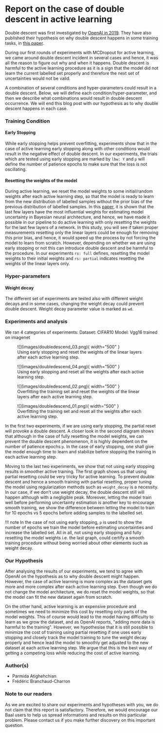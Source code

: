 # Report on the case of double descent in active learning

Double descent was first investigated by [OpenAI in 2019](https://openai.com/blog/deep-double-descent/).
They have also published their hypothesis on why double descent happens in some training tasks, in
[this paper](https://arxiv.org/abs/1912.02292).

During our first rounds of experiments with MCDropout for active learning, we came around double descent incident in
several cases and hence, it was all the reason to figure out why and when it happens. Double descent is harmful to the
active learning procedure as it is a sign that the model did not learn the current labelled set properly and therefore
the next set of uncertainties would not be valid.

A combination of several conditions and hyper-parameters could result in a double descent. Below, we will define each 
condition/hyper-parameter, and then we describe what combinations would result in double descent occurrence. We will end
this blog post with our hypothesis as to why double descent happens in each case.

### Training Condition
#### Early Stopping
While early stopping helps prevent overfitting, experiments show that in the case of active
learning early stopping along with other conditions would result in the negative effect of double descent. In our
experiments, the trials which are tested using early stopping are marked by `lbw: Y` and `p` will define the number of
patience epochs to make sure that the loss is not oscillating.

#### Resetting the weights of the model
During active learning, we reset the model weights to some initial/random weights after
each active learning step, so that the model is ready to learn from the new distribution of labelled samples without
the prior bias of the previous distribution of labelled samples. In this [paper](https://arxiv.org/pdf/1811.12535v1.pdf), it is shown that the last few layers have the most influential weights for estimating model uncertainty in Bayesian neural architecture, and hence, we have made it possible in our pipeline to do active learning with only resetting the weights for the
last few layers of a network. In this study, you will see if taken proper measurements resetting only the linear layers could be enough for removing this prior bias, and hence, it would speed up the process by
not forcing the model to learn from scratch. However, depending on whether we are using early stopping or not this can
introduce double descent and be harmful to the procedure. In our experiments
`rs: full` defines, resetting the model weights to their initial weights and `rs: partial` indicates resetting the
weights of the linear layers only.

### Hyper-parameters
#### Weight decay
The different set of experiments are tested also with different weight decays and in some cases, changing the weight
decay could prevent double descent. Weight decay parameter value is marked as `wd`.

### Experiments and analysis
We ran 4 categories of experiments:
Dataset: CIFAR10
Model: Vgg16 trained on imagenet

<figure markdown>
![](images/doubledescend_03.png){ width="500" }
  <figcaption>Using early stopping and reset the weights of the linear layers after each active learning step.</figcaption>
</figure>

<figure markdown>
![](images/doubledescend_04.png){ width="500" }
  <figcaption>Using early stopping and reset all the weights after each active learning step.</figcaption>
</figure>

<figure markdown>
![](images/doubledescend_02.png){ width="500" }
  <figcaption>Overfitting the training set and reset the weights of the linear layers after each active learning step.</figcaption>
</figure>

<figure markdown>
![](images/doubledescend_01.png){ width="500" }
  <figcaption>Overfitting the training set and reset all the weights after each active learning step.</figcaption>
</figure>


In the first two experiments, if we are using early stopping, the partial reset will provoke a double descent. A closer
look in the second diagram shows that although in the case of fully resetting the model weights, we can prevent the
double descent phenomenon, it is highly dependent on the number of patience epochs `p`. In the case of early stopping,
one shall give the model enough time to learn and stabilize before stopping the training in each active learning step.

Moving to the last two experiments, we show that not using early stopping results in smoother active training. The first
graph shows us that using partial resetting could be very tricky for active learning. To prevent double
descent and hence a smooth training with partial resetting, proper tuning the model using regularization methods such as
`weight_decay` is a necessity. In our case, if we don't use weight decay, the double descent still will happen although 
with a negligible peak. Moreover, letting the model train well before performing uncertainty estimation is another
key to encourage smooth training, we show the difference between letting the model to train for 10 epochs vs 5 epochs
before adding samples to the labelled set. 

!!! note
    In the case of not using early stopping, `p` is used to show the number of epochs we train the model before
    estimating uncertainties and increase the labelled set.
    All in all, not using early stopping and fully resetting the model weights i.e. the last graph, could certify a smooth
    training procedure without being worried about other elements such as weight decay.

### Our Hypothesis

After analysing the results of our experiments, we tend to agree with OpenAI on the hypothesis as to why double descent
might happen. However, the case of active learning is more complex as the dataset gets more and more complex after each
active learning step. Even though we do not change the model architecture, we do reset the model weights, so that the
model can fit the new dataset again from scratch.

On the other hand, active learning is an expensive procedure and sometimes we need to minimize this cost by resetting
only parts of the model weights. This of course would lead to the model having difficulty to learn as we grow the
dataset, and as OpenAI reports, "adding more data is harmful to the training". However, we hypothesise that it is still
possible to minimize the cost of training using partial resetting if one uses early stopping and closely track the model
training to tune the weight decay properly and hence lead the model to smoothly get adjusted to the new dataset at each
active learning step. We argue that this is the best way of getting a competing loss while reducing the cost of active
learning. 

### Author(s)
- Parmida Atighehchian
- Frédéric Branchaud-Charron

### Note to our readers
As we are excited to share our experiments and hypotheses with you, we do not claim that this report is satisfactory.
Therefore, we would encourage our Baal users to help us spread informations and results on this particular problem.
Please contact us if you make further discovery on this important question.
